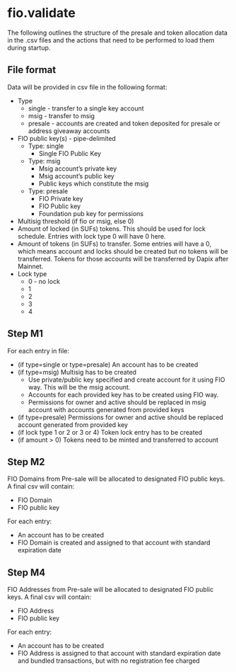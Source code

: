 # fio.validate

The following outlines the structure of the presale and token allocation data in the .csv files and the actions that need to be performed to load them during startup.
## File format
Data will be provided in csv file in the following format:
* Type
  * single - transfer to a single key account
  * msig - transfer to msig
  * presale - accounts are created and token deposited for presale or address giveaway accounts
* FIO public key(s) - pipe-delimited
  * Type: single
      * Single FIO Public Key
  * Type: msig
      * Msig account’s private key
      * Msig account’s public key
      * Public keys which constitute the msig
  * Type: presale
      * FIO Private key
      * FIO Public key
      * Foundation pub key for permissions
* Multisig threshold (if fio or msig, else 0)
* Amount of locked (in SUFs) tokens. This should be used for lock schedule. Entries with lock type 0 will have 0 here.
* Amount of tokens (in SUFs) to transfer. Some entries will have a 0, which means account and locks should be created but no tokens will be transferred. Tokens for those accounts will be transferred by Dapix after Mainnet.
* Lock type
  * 0 - no lock
  * 1 
  * 2
  * 3
  * 4

## Step M1
For each entry in file:
* (if type=single or type=presale) An account has to be created
* (if type=msig) Multisig has to be created
  * Use private/public key specified and create account for it using FIO way. This will be the msig account.
  * Accounts for each provided key has to be created using FIO way.
  * Permissions for owner and active should be replaced in msig account with accounts generated from provided keys
* (if type=presale) Permissions for owner and active should be replaced account generated from provided key
* (if lock type 1 or 2 or 3 or 4) Token lock entry has to be created
* (if amount > 0) Tokens need to be minted and transferred to account

## Step M2
FIO Domains from Pre-sale will be allocated to designated FIO public keys. A final csv will contain:
* FIO Domain
* FIO public key

For each entry:

* An account has to be created
* FIO Domain is created and assigned to that account with standard expiration date

## Step M4
FIO Addresses from Pre-sale will be allocated to designated FIO public keys. A final csv will contain:
* FIO Address
* FIO public key

For each entry:
* An account has to be created
* FIO Address is assigned to that account with standard expiration date and bundled transactions, but with no registration fee charged
